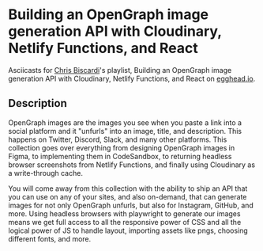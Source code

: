 # Building an OpenGraph image generation API with Cloudinary, Netlify Functions, and React

Asciicasts for [Chris Biscardi](https://egghead.io/instructors/chris-biscardi)'s playlist, Building an OpenGraph image generation API with Cloudinary, Netlify Functions, and React on [egghead.io](https://egghead.io/courses/building-angular-2-components).

## Description

OpenGraph images are the images you see when you paste a link into a social platform and it "unfurls" into an image, title, and description. This happens on Twitter, Discord, Slack, and many other platforms. This collection goes over everything from designing OpenGraph images in Figma, to implementing them in CodeSandbox, to returning headless browser screenshots from Netlify Functions, and finally using Cloudinary as a write-through cache.

You will come away from this collection with the ability to ship an API that you can use on any of your sites, and also on-demand, that can generate images for not only OpenGraph unfurls, but also for Instagram, GitHub, and more. Using headless browsers with playwright to generate our images means we get full access to all the responsive power of CSS and all the logical power of JS to handle layout, importing assets like pngs, choosing different fonts, and more.
